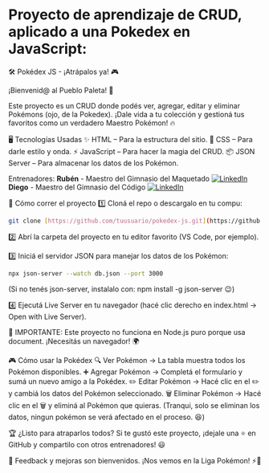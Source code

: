 # Proyecto de aprendizaje de CRUD, aplicado a una Pokedex en JavaScript:

🛠 Pokédex JS - ¡Atrápalos ya! 🎮

¡Bienvenid@ al Pueblo Paleta! 🎉 

Este proyecto es un CRUD donde podés ver, agregar, editar y eliminar Pokémons (ojo, de la Pokedex).
¡Dale vida a tu colección y gestioná tus favoritos como un verdadero Maestro Pokémon! 🔥

🖥 Tecnologías Usadas
✨ HTML – Para la estructura del sitio.
🎨 CSS – Para darle estilo y onda.
⚡ JavaScript – Para hacer la magia del CRUD.
📦 JSON Server – Para almacenar los datos de los Pokémon.

Entrenadores:
 **Rubén** - Maestro del Gimnasio del Maquetado    [![LinkedIn](https://img.shields.io/badge/LinkedIn-Perfil-blue?logo=linkedin)](https://www.linkedin.com/in/rubenortegagonzalez/)
 **Diego** - Maestro del Gimnasio del Código    [![LinkedIn](https://img.shields.io/badge/LinkedIn-Perfil-blue?logo=linkedin)](https://www.linkedin.com/in/diegodistefano/)

🚀 Cómo correr el proyecto
1️⃣ Cloná el repo o descargalo en tu compu:
```bash
git clone [https://github.com/tuusuario/pokedex-js.git](https://github.com/diegodistefano/pokedex_JS.git)
```
2️⃣ Abrí la carpeta del proyecto en tu editor favorito (VS Code, por ejemplo).

3️⃣ Iniciá el servidor JSON para manejar los datos de los Pokémon:
```bash
npx json-server --watch db.json --port 3000
```
(Si no tenés json-server, instalalo con: npm install -g json-server 😉)

4️⃣ Ejecutá Live Server en tu navegador (hacé clic derecho en index.html → Open with Live Server).

📢 IMPORTANTE: Este proyecto no funciona en Node.js puro porque usa document. ¡Necesitás un navegador! 🌍

🎮 Cómo usar la Pokédex
🔍 Ver Pokémon → La tabla muestra todos los Pokémon disponibles.
➕ Agregar Pokémon → Completá el formulario y sumá un nuevo amigo a la Pokédex.
✏️ Editar Pokémon → Hacé clic en el ✏️ y cambiá los datos del Pokémon seleccionado.
🗑 Eliminar Pokémon → Hacé clic en el 🗑 y eliminá al Pokémon que quieras. (Tranqui, solo se eliminan los datos, ningun pokémon se verá afectado en el proceso. 😆)

🏆 ¿Listo para atraparlos todos?
Si te gustó este proyecto, ¡dejale una ⭐ en GitHub y compartilo con otros entrenadores! 😃

📩 Feedback y mejoras son bienvenidos. ¡Nos vemos en la Liga Pokémon! ⚡🐉
